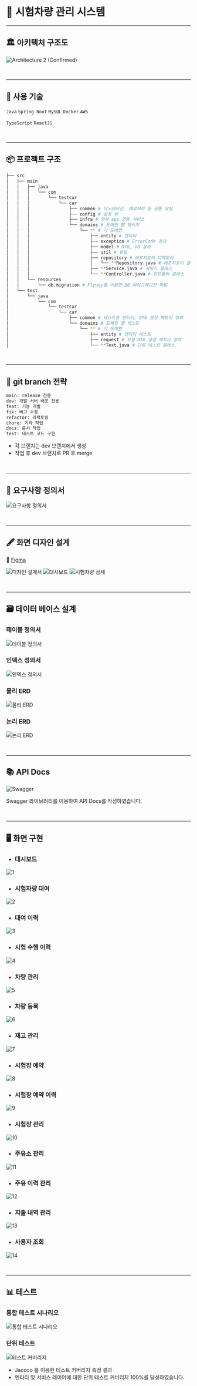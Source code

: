 # 🚀 시험차량 관리 시스템

---
## 🏛 아키텍처 구조도
![Architecture 2 (Confirmed)](https://github.com/test-car-managing-system/backend/assets/72291860/f081d715-e8a4-46f9-861b-991b7b7b226c)

<br>

---
## 🔧 사용 기술
`Java` `Spring Boot` `MySQL` `Docker` `AWS`

`TypeScript` `ReactJS`

<br>

---
## 📦 프로젝트 구조

```bash
├── src
│   ├── main
│   │   ├── java
│   │   │   └── com
│   │   │       └── testcar
│   │   │           └── car
│   │   │               ├── common # 어노테이션, 예외처리 등 공통 유틸
│   │   │               ├── config # 설정 빈
│   │   │               ├── infra # 외부 api 연동 서비스
│   │   │               └── domains # 도메인 별 패키지
│   │   │                   └── ** # 각 도메인
│   │   │                       ├── entity # 엔티티
│   │   │                       ├── exception # ErrorCode 정의
│   │   │                       ├── model # DTO, VO 정의
│   │   │                       ├── util # 유틸
│   │   │                       ├── repository # 레포지토리 디렉토리
│   │   │                       │   └── **Repository.java # 레포지토리 클래스
│   │   │                       ├── **Service.java # 서비스 클래스
│   │   │                       └── **Controller.java # 컨트롤러 클래스
│   │   └── resources
│   │       └── db.migration # Flyway를 이용한 DB 마이그레이션 파일
│   └── test
│       └── java
│           └── com
│               └── testcar
│                   └── car
│                       ├── common # 테스트용 엔티티, DTO 생성 팩토리 정의
│                       └── domains # 도메인 별 테스트
│                           └── ** # 각 도메인
│                               ├── entity # 엔티티 테스트
│                               ├── request # 요청 DTO 생성 팩토리 정의
│                               └── **Test.java # 단위 테스트 클래스
```

<br>

---

## 🦚 git branch 전략
```bash
main: release 전용
dev: 개발 서버 배포 전용
feat: 기능 개발
fix: 버그 수정
refactor: 리팩토링
chore: 기타 작업
docs: 문서 작업
test: 테스트 코드 구현
```

- 각 브랜치는 dev 브랜치에서 생성
- 작업 후 dev 브랜치로 PR 후 merge

<br>

---
## 📜 요구사항 정의서
![요구사항 정의서](https://github.com/test-car-managing-system/backend/assets/72291860/81e086ad-66fe-4065-9ba5-7fe1f2f1196e)

<br>

---
## 🖋 화면 디자인 설계
🔗 [Figma](https://www.figma.com/file/sBxrjClbNfFWDCmohg1Cux/%EC%9D%B4%EB%85%B8%EB%B2%A0%EC%9D%B4%EC%85%98-%EC%95%84%EC%B9%B4%EB%8D%B0%EB%AF%B8-x-%ED%98%84%EB%8C%80%EC%98%A4%ED%86%A0%EC%97%90%EB%B2%84-%ED%94%84%EB%A1%9C%EC%A0%9D%ED%8A%B8?type=design&node-id=23%3A3687&mode=design&t=cGuDgMdYVUxJIRzT-1)

![디자인 설계서](https://github.com/test-car-managing-system/backend/assets/72291860/cb9287d8-6a78-44f4-a2d2-06658d7b1f0f)
![대시보드](https://github.com/test-car-managing-system/backend/assets/72291860/6f4b180d-7c24-46c7-97d9-6eb127810492)
![시험차량 상세](https://github.com/test-car-managing-system/backend/assets/72291860/4ce9a28f-aeb9-468a-96f5-49ed3f5765b7)

<br>

---
## 🗃️ 데이터 베이스 설계

### 테이블 정의서
![테이블 정의서](https://github.com/test-car-managing-system/backend/assets/72291860/853b46e4-d58c-4af7-ae17-eac41e0e9d1a)

### 인덱스 정의서
![인덱스 정의서](https://github.com/test-car-managing-system/backend/assets/72291860/00c05fec-5cdb-4685-aeef-2c79e9a37cc1)

### 물리 ERD
![물리 ERD](https://github.com/test-car-managing-system/backend/assets/72291860/b5110847-a5f0-4ca3-a86d-88a80ab9725f)

### 논리 ERD
![논리 ERD](https://github.com/test-car-managing-system/backend/assets/72291860/1b320f1b-f600-4ee3-9ca7-68a364018547)

<br>

---
## 📚 API Docs
![Swagger](https://github.com/test-car-managing-system/backend/assets/72291860/a5351cd3-b387-4c54-9ed8-55f6943e2bce)

Swagger 라이브러리를 이용하여 API Docs를 작성하였습니다.

<br>

---
## 🖥️ 화면 구현

- ### 대시보드
  
![1](https://github.com/test-car-managing-system/backend/assets/72291860/361cb83e-134e-4f73-9a6c-f968dd23fbf6)

- ### 시험차량 대여
  
![2](https://github.com/test-car-managing-system/backend/assets/72291860/1ff91bb3-8429-4f22-ba9d-928506114217)

- ### 대여 이력

![3](https://github.com/test-car-managing-system/backend/assets/72291860/c27c8d92-a594-4f9a-85c2-e2100193b256)

- ### 시험 수행 이력
  
![4](https://github.com/test-car-managing-system/backend/assets/72291860/89565fbb-2da4-4e92-8a79-076d7fdf57b7)

- ### 차량 관리
  
![5](https://github.com/test-car-managing-system/backend/assets/72291860/ac40364e-91e1-4b4f-bb3c-7412f0fb7e88)

- ### 차량 등록
  
![6](https://github.com/test-car-managing-system/backend/assets/72291860/d3314ffc-0702-48eb-8d39-b33dd85c3962)

- ### 재고 관리

![7](https://github.com/test-car-managing-system/backend/assets/72291860/1d784b49-3d7a-4354-aab8-d655af329bc7)

- ### 시험장 예약
  
![8](https://github.com/test-car-managing-system/backend/assets/72291860/6b341f4e-e9c4-4f3f-8ec8-469047d4ef91)

- ### 시험장 예약 이력
  
![9](https://github.com/test-car-managing-system/backend/assets/72291860/e1a27313-af2c-4ef9-b292-f581f30c0546)

- ### 시험장 관리

![10](https://github.com/test-car-managing-system/backend/assets/72291860/26cc3dfc-b195-4548-9a08-17b629aa051a)

- ### 주유소 관리

![11](https://github.com/test-car-managing-system/backend/assets/72291860/122e2f2e-1d19-4346-8c6d-d736bf57d969)

- ### 주유 이력 관리

![12](https://github.com/test-car-managing-system/backend/assets/72291860/4f94f3f6-2c04-4dfb-9812-47cdd98f79c9)

- ### 지출 내역 관리

![13](https://github.com/test-car-managing-system/backend/assets/72291860/934845d6-c496-4702-8eb2-20e1143c984b)

- ### 사용자 조회

![14](https://github.com/test-car-managing-system/backend/assets/72291860/276f4b39-c49a-4e80-8849-3e3d050c9b39)

<br>

---
## 📊 테스트

### 통합 테스트 시나리오
![통합 테스트 시나리오](https://github.com/test-car-managing-system/backend/assets/72291860/cc2ce4b3-723f-44cc-80ba-213a66039838)

### 단위 테스트
![테스트 커버리지](https://github.com/test-car-managing-system/backend/assets/72291860/5b52c997-c16f-4951-9267-ae317951de84)

- Jacoco 를 이용한 테스트 커버리지 측정 결과
- 엔티티 및 서비스 레이어에 대한 단위 테스트 커버리지 100%를 달성하였습니다.
